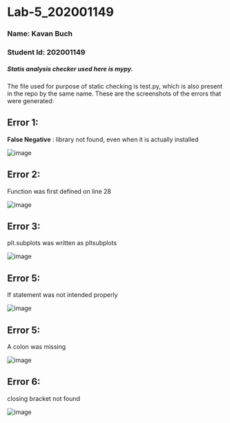 # Lab-5_202001149
### Name: Kavan Buch
### Student Id: 202001149

##### Statis analysis checker used here is *mypy*.	
The file used for purpose of static checking is test.py, which is also present in the repo by the same name.
These are the screenshots of the errors that were generated:

## Error 1: 
**False Negative** : library not found, even when it is actually installed

![image](https://user-images.githubusercontent.com/75678658/225580879-96740497-5f77-424c-8436-a117997ae6a4.png)

## Error 2: 
Function was first defined on line 28

![image](https://user-images.githubusercontent.com/75678658/225581239-32b80198-2263-40ba-a246-75db6ef5805d.png)


## Error 3: 
plt.subplots was written as pltsubplots

![image](https://user-images.githubusercontent.com/75678658/225581806-5cd72e59-1492-40d1-9864-69f982a282ab.png)


## Error 5: 
If statement was not intended properly

![image](https://user-images.githubusercontent.com/75678658/225582133-3367caee-e347-4024-9b3c-65cce42181a9.png)


## Error 5: 
A colon was missing

![image](https://user-images.githubusercontent.com/75678658/225582455-3919d7ed-aa9d-483c-8bfe-65a77dbeafee.png)


## Error 6: 
closing bracket not found

![image](https://user-images.githubusercontent.com/75678658/225582689-175ebfdb-324f-48df-a684-3cf868677b53.png)
